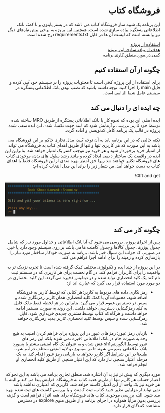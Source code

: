 <div dir="rtl">

# فروشگاه کتاب

این برنامه یک شبیه ساز فروشگاه کتاب می باشد که در بستر پایتون و با کمک بانک اطلاعاتی پستگره پیاده سازی شده است. همچنین این پروژه به برخی پیش نیازهای دیگر نیز وابسته است که لیست آن ها در فایل requirements.txt درج شده است.

[استفاده از پروژه](#چگونه-از-آن-استفاده-کنیم)     
[هدف از پیاده سازی این پروژه](#چه-ایده-ای-را-دنبال-می-کند)           
[کمی در مورد منطق کاری برنامه](#چگونه-کار-می-کند)


## چگونه از آن استفاده کنیم
برای استفاده از این پروژه کافی است تا محتویات پروژه را در سیستم خود کپی کرده و فایل main را اجرا کنید. توجه داشته باشید که نصب بودن بانک اطلاعاتی پستگره در سیستم عامل شما الزامی است.


## چه ایده ای را دنبال می کند
ایده اصلی این بوده که نحوه کار با بانک اطلاعاتی پستگره از طریق MRO ساخته شده توسط خود کاربر بررسی و آزمایش شود که البته جهت تکمیل شدن این ایده سعی شده پروژه در قالب یک برنامه کامل کدنویسی و آماده گردد. 

نکته جالبی که در این برنامه باید به آن توجه کنید، مدل تجاری حاکم بر این فروشگاه می باشد به این صورت که هر کاربری تنها و تنها از طریق اهدای کتاب به فروشگاه می تواند از امتیاز خرید برخوردار شود و هر خرید نیز موجب کسر یک امتیاز خواهد شد. بنابراین این ایده در واقعیت یک ساختار دایمی ایجاد کرده و مانند رشد سلول های بدن، موجودی کتاب های فروشگاه تکثیر خواهند شد زیرا حق امتیاز بهره مندی از این فروشگاه فقط با اهدای کتاب به دست خواهد آمد. من شعار زیر را برای این مدل انتخاب کرده ام:

GIft and get!

![Shopping](src/shop.png)



## چگونه کار می کند
پس از اجرای پروژه، بررسی می شود که آیا بانک اطلاعاتی و جداول مورد نیاز که شامل جدول یوزرها، جدول کالاها و جدول کامنت ها می باشد بر روی سیستم وجود دارد یا خیر. در صورتی که جواب این سوال خیر باشد، برنامه به صورت خودکار ساختار مورد نیاز را بازسازی کرده و زمینه را برای ادامه اجرا فراهم می کند.

در این پروژه از چند ایده و تکنولوژی مختلف کمک گرفته شده است تا تجربه نزدیک تر به واقعیت را برای کاربران فراهم کند. در گام نخست برای هر کاربری که در سیستم ثبت نام کند یک کلید انحصاری تولید شده و در دیتابیس ذخیره می گردد. این کلید انحصاری در دو مورد مورد استفاده قرار می گیرد که عبارت اند از:

+ رمز نگاری داده های مربوط به کاربر: هر کتابی که توسط کاربر به فروشگاه اضافه شود، محتویات آن با کمک کلید انحصاری همان کاربر رمزنگاری شده و سپس در دسترس عموم قرار می گیرد. بنابراین در هر لحظه فقط مالک فایل به کلید رمزگشایی دسترسی خواهد داشت. این روند به صورت مستمر ادامه خواهد داشت و هرگاه که کتاب توسط مشتری جدیدی خریداری شود، فایل رمزگشایی شده و سپس توسط کلید انحصاری کاربر جدید رمزنگاری خواهد شد.

+ بازیابی رمز عبور: رمز های عبور در این پروژه برای فراهم کردن امنیت به هیچ وجه به صورت خام در بانک اطلاعاتی ذخیره نمی شوند بلکه این رمز های عبور توسط الگوریتم sh1 هش شده و به عنوان یک گام امنیتی بیشتر با پسورد بانک اطلاعاتی جمع می شوند تا در مجموع دو لایه امنیتی مختلف فراهم شود. طبیعتا در این شرایط اگر کاربر بخواهد به بازیابی رمز عبور اقدام کند، به یک مرحله اعتبار سنجی نیاز دارد که این اعتبار سنجی از طریق کلید انحصاری او انجام خواهد شد.

مورد دیگری که پیش تر نیز به آن اشاره شد، منطق تجاری برنامه می باشد به این نحو که اعتبار حساب هر کاربر تنها از طریق هدیه کتاب به فروشگاه افزایش پیدا می کند و البته با هر خرید نیز یک واحد از این اعتبار کاسته خواهد شد. کاربری که اعتباری نداشته باشد نمی تواند از مزایایی نظیر خرید کتاب، ثبت کامنت و یا بررسی کامنت های ثبت شده بهره مند شود. البته بررسی موجودی کتاب های فروشگاه برای همه افراد فراهم است و گزینه بررسی بدون مزایا همواره در اجرای برنامه و از طریق منوی explore در دسترس مشاهده کنندگان قرار دارد.


</div>